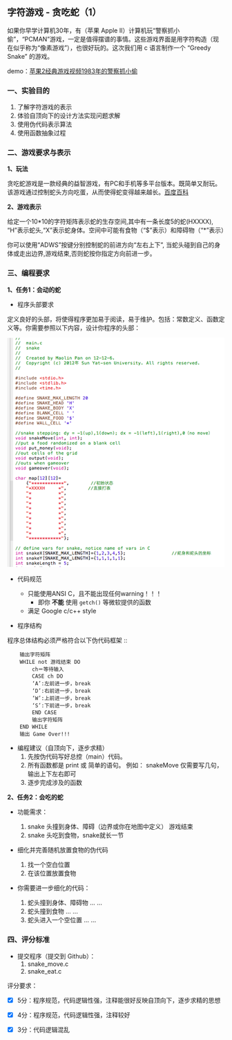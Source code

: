 ## 字符游戏 - 贪吃蛇（1）

如果你早学计算机30年，有（苹果 Apple II）计算机玩“警察抓小偷”，“PCMAN”游戏，一定是值得摆谱的事情。这些游戏界面是用字符构造（现在似乎称为“像素游戏”），也很好玩的。这次我们用 c 语言制作一个 “Greedy Snake” 的游戏。

demo：[苹果2经典游戏视频1983年的警察抓小偷](http://video.tudou.com/v/XMjE3NzMwMjk4NA==.html)

### 一、实验目的

1. 了解字符游戏的表示
2. 体验自顶向下的设计方法实现问题求解
3. 使用伪代码表示算法
4. 使用函数抽象过程

### 二、游戏要求与表示

**1、玩法**

贪吃蛇游戏是一款经典的益智游戏，有PC和手机等多平台版本。既简单又耐玩。该游戏通过控制蛇头方向吃蛋，从而使得蛇变得越来越长。[百度百科](https://baike.baidu.com/item/%E8%B4%AA%E5%90%83%E8%9B%87/9510203)

**2、游戏表示**

给定一个10\*10的字符矩阵表示蛇的生存空间,其中有一条长度5的蛇(HXXXX), “H”表示蛇头,“X”表示蛇身体。空间中可能有食物（“$”表示）和障碍物（“\*”表示）
	
你可以使用“ADWS”按键分别控制蛇的前进方向“左右上下”, 当蛇头碰到自己的身体或走出边界,游戏结束,否则蛇按你指定方向前进一步。


### 三、编程要求

**1、任务1：会动的蛇**

* 程序头部要求

定义良好的头部，将使得程序更加易于阅读，易于维护。包括：常数定义、函数定义等。你需要参照以下内容，设计你程序的头部：

![snake-head](images/snake-head.png)

* 代码规范
    - 只能使用ANSI C，且不能出现任何warning！！！
        - 即你 **不能** 使用 `getch()` 等微软提供的函数
    - 满足 Google c/c++ style

* 程序结构

程序总体结构必须严格符合以下伪代码框架 ::

```
	输出字符矩阵
	WHILE not 游戏结束 DO
		ch＝等待输入
		CASE ch DO
		‘A’:左前进一步，break 
		‘D’:右前进一步，break    
		‘W’:上前进一步，break    
		‘S’:下前进一步，break    
		END CASE
		输出字符矩阵
	END WHILE
	输出 Game Over!!! 
```

* 编程建议（自顶向下，逐步求精）
    1. 先按伪代码写好总控（main）代码。
    2. 所有函数都是 print 或 简单的语句。 例如： snakeMove 仅需要写几句，输出上下左右即可
    3. 逐步完成涉及的函数

**2、任务2：会吃的蛇**	    

* 功能需求：
    1. snake 头撞到身体、障碍（边界或你在地图中定义） 游戏结束
    2. snake 头吃到食物，snake就长一节

* 细化并完善随机放置食物的伪代码
    1. 找一个空白位置
    2. 在该位置放置食物

* 你需要进一步细化的代码：
    1. 蛇头撞到身体、障碍物 ... ...
    2. 蛇头撞到食物 ... ...
    3. 蛇头进入一个空位置 ... ...

### 四、评分标准

* 提交程序（提交到 Github）：
    1. snake_move.c
    2. snake_eat.c

评分要求：

- [x] 5分：程序规范，代码逻辑性强，注释能很好反映自顶向下，逐步求精的思想
- [x] 4分：程序规范，代码逻辑性强，注释较好
- [x] 3分：代码逻辑混乱






